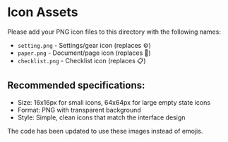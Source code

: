 # Icon Assets

Please add your PNG icon files to this directory with the following names:

- `setting.png` - Settings/gear icon (replaces ⚙️)
- `paper.png` - Document/page icon (replaces 📄) 
- `checklist.png` - Checklist icon (replaces 📋)

## Recommended specifications:
- Size: 16x16px for small icons, 64x64px for large empty state icons
- Format: PNG with transparent background
- Style: Simple, clean icons that match the interface design

The code has been updated to use these images instead of emojis.
